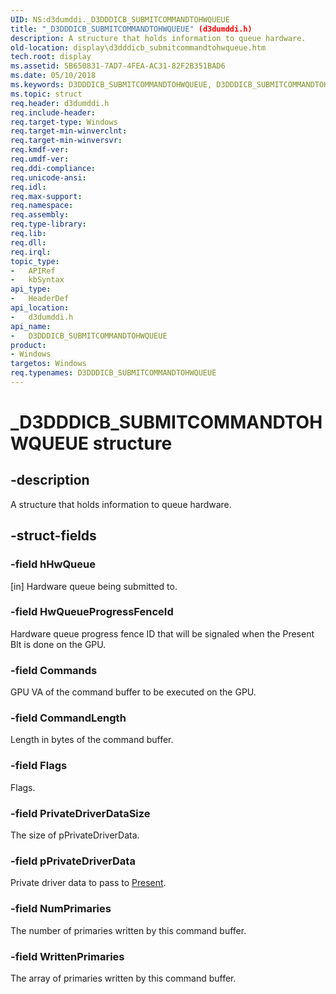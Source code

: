 ```yaml
---
UID: NS:d3dumddi._D3DDDICB_SUBMITCOMMANDTOHWQUEUE
title: "_D3DDDICB_SUBMITCOMMANDTOHWQUEUE" (d3dumddi.h)
description: A structure that holds information to queue hardware.
old-location: display\d3dddicb_submitcommandtohwqueue.htm
tech.root: display
ms.assetid: 5B650831-7AD7-4FEA-AC31-82F2B351BAD6
ms.date: 05/10/2018
ms.keywords: D3DDDICB_SUBMITCOMMANDTOHWQUEUE, D3DDDICB_SUBMITCOMMANDTOHWQUEUE structure [Display Devices], _D3DDDICB_SUBMITCOMMANDTOHWQUEUE, d3dumddi/D3DDDICB_SUBMITCOMMANDTOHWQUEUE, display.d3dddicb_submitcommandtohwqueue
ms.topic: struct
req.header: d3dumddi.h
req.include-header:
req.target-type: Windows
req.target-min-winverclnt:
req.target-min-winversvr:
req.kmdf-ver:
req.umdf-ver:
req.ddi-compliance:
req.unicode-ansi:
req.idl:
req.max-support:
req.namespace:
req.assembly:
req.type-library:
req.lib:
req.dll:
req.irql:
topic_type:
-	APIRef
-	kbSyntax
api_type:
-	HeaderDef
api_location:
-	d3dumddi.h
api_name:
-	D3DDDICB_SUBMITCOMMANDTOHWQUEUE
product:
- Windows
targetos: Windows
req.typenames: D3DDDICB_SUBMITCOMMANDTOHWQUEUE
---
```


# _D3DDDICB_SUBMITCOMMANDTOHWQUEUE structure


## -description


A structure that holds information to queue hardware.


## -struct-fields




### -field hHwQueue

[in] Hardware queue being submitted to.

### -field HwQueueProgressFenceId

Hardware queue progress fence ID that will be signaled when the Present Blt is done on the GPU.

### -field Commands

GPU VA of the command buffer to be executed on the GPU.


### -field CommandLength

Length in bytes of the command buffer.

### -field Flags

Flags.


### -field PrivateDriverDataSize

The size of pPrivateDriverData.

### -field pPrivateDriverData

Private driver data to pass to [Present](nc-d3dumddi-pfnd3dddi_present.md).

### -field NumPrimaries

The number of primaries written by this command buffer.


### -field WrittenPrimaries

The array of primaries written by this command buffer.



